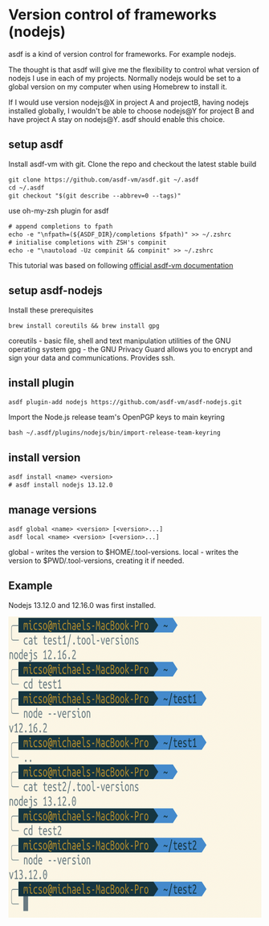 # Version control of frameworks (nodejs)

asdf is a kind of version control for frameworks. For example nodejs.

The thought is that asdf will give me the flexibility to control what version of nodejs I use in each of my projects. Normally nodejs would be set to a global version on my computer when using Homebrew to install it.

If I would use version nodejs@X in project A and projectB, having nodejs
installed globally, I wouldn't be able to choose nodejs@Y for project B and have project A stay on nodejs@Y. asdf should enable this choice.

## setup asdf

Install asdf-vm with git. Clone the repo and checkout the latest stable build 
```
git clone https://github.com/asdf-vm/asdf.git ~/.asdf
cd ~/.asdf
git checkout "$(git describe --abbrev=0 --tags)"

```
use oh-my-zsh plugin for asdf
```
# append completions to fpath
echo -e "\nfpath=(${ASDF_DIR}/completions $fpath)" >> ~/.zshrc
# initialise completions with ZSH's compinit
echo -e "\nautoload -Uz compinit && compinit" >> ~/.zshrc
```

This tutorial was based on following [official asdf-vm documentation](https://asdf-vm.com/#/core-manage-asdf-vm)

## setup asdf-nodejs

Install these prerequisites

```
brew install coreutils && brew install gpg
```
coreutils - basic file, shell and text manipulation utilities of the GNU operating system
gpg - the GNU Privacy Guard allows you to encrypt and sign your data and communications. Provides ssh.


## install plugin
```
asdf plugin-add nodejs https://github.com/asdf-vm/asdf-nodejs.git
```
Import the Node.js release team's OpenPGP keys to main keyring
```
bash ~/.asdf/plugins/nodejs/bin/import-release-team-keyring
```

## install version
```
asdf install <name> <version>
# asdf install nodejs 13.12.0
```

## manage versions
```
asdf global <name> <version> [<version>...]
asdf local <name> <version> [<version>...]
```
global - writes the version to $HOME/.tool-versions.
local - writes the version to $PWD/.tool-versions, creating it if needed.

## Example
Nodejs 13.12.0 and 12.16.0 was first installed.

<img src="../images/screen_shoot_20200414_214135.png" height="600" width="600" >


